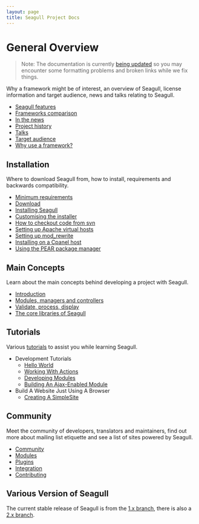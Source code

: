 ```yaml
---
layout: page
title: Seagull Project Docs
---
```


<!-- Status: In Progress -->

# General Overview
> Note: The documentation is currently [being updated][1] so you may encounter some formatting problems and broken links while we fix things.

Why a framework might be of interest, an overview of Seagull, license information and target audience, news and talks relating to Seagull.

- [Seagull features][2]
- [Frameworks comparison][3]
- [In the news][4]
- [Project history][5]
- [Talks][6]
- [Target audience][7]
- [Why use a framework?][8]

## Installation
Where to download Seagull from, how to install, requirements and backwards compatibility.

- [Minimum requirements][9]
- [Download][10]
- [Installing Seagull][11]
- [Customising the installer][12]
- [How to checkout code from svn][13]
- [Setting up Apache virtual hosts][14]
- [Setting up mod\_rewrite][15]
- [Installing on a Cpanel host][16]
- [Using the PEAR package manager][17]

## Main Concepts
Learn about the main concepts behind developing a project with Seagull.

- [Introduction][18]
- [Modules, managers and controllers][19]
- [Validate, process, display][20]
- [The core libraries of Seagull][21]

## Tutorials
Various [tutorials][22] to assist you while learning Seagull.

- Development Tutorials
	- [Hello World][23]
	- [Working With Actions][24]
	- [Developing Modules][25]
	- [Building An Ajax-Enabled Module][26]
- Build A Website Just Using A Browser
	- [Creating A SimpleSite][27]

## Community
Meet the community of developers, translators and maintainers, find out more about mailing list etiquette and see a list of sites powered by Seagull.

- [Community][28]
- [Modules][29]
- [Plugins][30]
- [Integration][31]
- [Contributing][32]

## Various Version of Seagull
The current stable release of Seagull is from the [1.x branch][33], there is also a [2.x branch][34].

<!-- not 100% sure about these items, seems badly organised -->

[1]:	/ReinstatingSeagullProject.html
[2]:	/General/FrameworkFeatures.html
[3]:	/General/HowDoesSeagullCompareWithOtherFrameworks.html
[4]:	/General/InTheNews.html
[5]:	/General/ProjectHistory.html
[6]:	/General/Talks.html
[7]:	/General/TargetAudience.html
[8]:	/General/WhyAFrameworkMightBeOfInterestToYou.html
[9]:	/Installation/MinimumRequirements.html
[10]:	/Installation/Download.html
[11]:	/Installation.html
[12]:	/Installation/Customising.html
[13]:	/Installation/FromSVN.html
[14]:	/Installation/SettingUpApacheVirtualHosts.html
[15]:	/Installation/SettingUpModRewrite.html
[16]:	/Installation/SettingUpOnCpanel.html
[17]:	/Installation/UsingThePearPackageManager.html
[18]:	/Concepts/Introduction.html
[19]:	/Concepts/ModulesManagersAndControllers.html
[20]:	/Concepts/ValidateProcessDisplay.html
[21]:	/Concepts/CoreLibs.html
[22]:	/Tutorials.html
[23]:	/Tutorials/HelloWorld.html
[24]:	/Tutorials/WorkingWithActions.html
[25]:	/Tutorials/DevelopingModules.html
[26]:	/Tutorials/BuildingAnAjaxEnabledModule.html
[27]:	/Tutorials/CreatingASimpleSite.html
[28]:	/Community.html
[29]:	/Modules.html
[30]:	/Plugins.html
[31]:	/Integration.html
[32]:	/Contributing.html
[33]:	/1_0/Overview.html
[34]:	/2_0/Overview.html